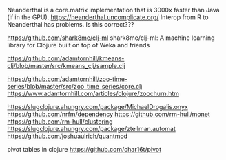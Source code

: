 Neanderthal is a core.matrix implementation that is 3000x faster than Java (if in the GPU). https://neanderthal.uncomplicate.org/ Interop from R to Neanderthal has problems. Is this correct???

https://github.com/shark8me/clj-ml shark8me/clj-ml: A machine learning library for Clojure built on top of Weka and friends

https://github.com/adamtornhill/kmeans-clj/blob/master/src/kmeans_clj/sample.clj

https://github.com/adamtornhill/zoo-time-series/blob/master/src/zoo_time_series/core.clj https://www.adamtornhill.com/articles/clojure/zoochurn.htm

https://slugclojure.ahungry.com/package/MichaelDrogalis.onyx https://github.com/nrfm/dependency https://github.com/rm-hull/monet https://github.com/rm-hull/clustering https://slugclojure.ahungry.com/package/ztellman.automat https://github.com/joshuaulrich/quantmod

pivot tables in clojure
https://github.com/char16t/pivot
